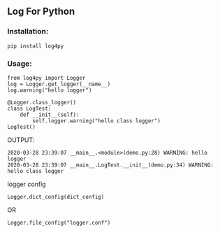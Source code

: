 ## Log For Python

### Installation:
    pip install log4py

### Usage:
    from log4py import Logger
    log = Logger.get_logger(__name__)
    log.warning("hello logger")
    
    @Logger.class_logger()
    class LogTest:
        def __init__(self):
            self.logger.warning("hello class logger")
    LogTest()

OUTPUT:     

    2020-03-28 23:39:07 __main__.<module>(demo.py:28) WARNING: hello logger    
    2020-03-28 23:39:07 __main__.LogTest.__init__(demo.py:34) WARNING: hello class logger


logger config

    Logger.dict_config(dict_config)
OR

    Logger.file_config("logger.conf")
